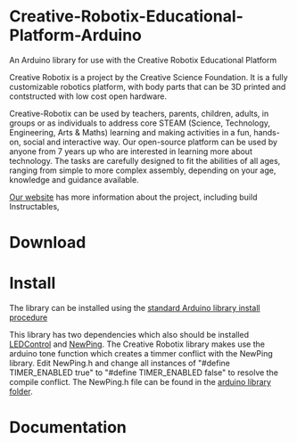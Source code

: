 # Creative-Robotix-Educational-Platform-Arduino
An Arduino library for use with the Creative Robotix Educational Platform

Creative Robotix is a project by the Creative Science Foundation.  It is a fully customizable
robotics platform, with body parts that can be 3D printed and contstructed with low cost open hardware.

Creative-Robotix can be used by teachers, parents, children, adults, in groups or as individuals to address core STEAM (Science, Technology, Engineering, Arts & Maths) learning and making activities in a fun, hands-on, social and interactive way.  Our open-source platform can be used by anyone from 7 years up who are interested in learning more about technology. The tasks are carefully designed to fit the abilities of all ages, ranging from simple to more complex assembly, depending on your age, knowledge and guidance available.

[Our website](https://creative-science.org/partnerships/creative-robotix/) has more information about the project, including build Instructables, 

# Download

# Install 
The library can be installed using the [standard Arduino library install procedure](https://docs.arduino.cc/software/ide-v2/tutorials/ide-v2-installing-a-library)

This library has two dependencies which also should be installed [LEDControl](https://www.arduino.cc/reference/en/libraries/ledcontrol/) and [NewPing](https://www.arduino.cc/reference/en/libraries/newping/).  The Creative Robotix library makes use the arduino tone function which creates a timmer conflict with the NewPing library.  Edit NewPing.h and change all instances of "#define TIMER_ENABLED true" to "#define TIMER_ENABLED false" to resolve the compile conflict.  The NewPing.h file can be found in the [arduino library folder](https://docs.arduino.cc/hacking/software/Libraries).

# Documentation
